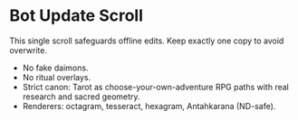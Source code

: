 # Bot Update Scroll

This single scroll safeguards offline edits. Keep exactly one copy to avoid overwrite.

- No fake daimons.
- No ritual overlays.
- Strict canon: Tarot as choose-your-own-adventure RPG paths with real research and sacred geometry.
- Renderers: octagram, tesseract, hexagram, Antahkarana (ND-safe).

